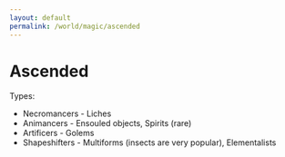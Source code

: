 ```yaml
---
layout: default
permalink: /world/magic/ascended
---
```


# Ascended

Types:
* Necromancers - Liches
* Animancers - Ensouled objects, Spirits (rare)
* Artificers - Golems
* Shapeshifters - Multiforms (insects are very popular), Elementalists


